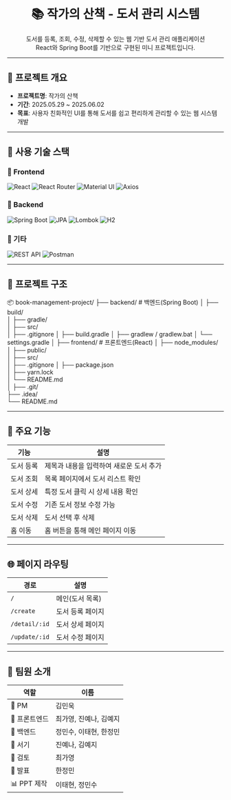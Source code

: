 <h1 align="center">📚 작가의 산책 - 도서 관리 시스템</h1>

<p align="center">
  도서를 등록, 조회, 수정, 삭제할 수 있는 웹 기반 도서 관리 애플리케이션<br/>
  React와 Spring Boot를 기반으로 구현된 미니 프로젝트입니다.
</p>

---

## 📌 프로젝트 개요

- **프로젝트명**: 작가의 산책
- **기간**: 2025.05.29 ~ 2025.06.02
- **목표**: 사용자 친화적인 UI를 통해 도서를 쉽고 편리하게 관리할 수 있는 웹 시스템 개발

---

## 🔧 사용 기술 스택

### 🔹 Frontend

![React](https://img.shields.io/badge/React-61DAFB?style=for-the-badge&logo=React&logoColor=black)
![React Router](https://img.shields.io/badge/React%20Router-CA4245?style=for-the-badge&logo=reactrouter&logoColor=white)
![Material UI](https://img.shields.io/badge/MUI-007FFF?style=for-the-badge&logo=mui&logoColor=white)
![Axios](https://img.shields.io/badge/Axios-5A29E4?style=for-the-badge)

### 🔹 Backend

![Spring Boot](https://img.shields.io/badge/Spring%20Boot-6DB33F?style=for-the-badge&logo=springboot&logoColor=white)
![JPA](https://img.shields.io/badge/JPA-Hibernate-59666C?style=for-the-badge&logo=hibernate)
![Lombok](https://img.shields.io/badge/Lombok-CA2131?style=for-the-badge)
![H2](https://img.shields.io/badge/H2_DB-1A237E?style=for-the-badge)

### 🔹 기타

![REST API](https://img.shields.io/badge/REST%20API-00599C?style=for-the-badge)
![Postman](https://img.shields.io/badge/Postman-FF6C37?style=for-the-badge&logo=postman&logoColor=white)


---

## 📁 프로젝트 구조
📦 book-management-project/
├── backend/                # 백엔드(Spring Boot)
│   ├── build/              
│   ├── gradle/             
│   ├── src/                
│   ├── .gitignore
│   ├── build.gradle
│   ├── gradlew / gradlew.bat
│   └── settings.gradle
│
├── frontend/               # 프론트엔드(React)
│   ├── node_modules/       
│   ├── public/             
│   ├── src/                
│   ├── .gitignore
│   ├── package.json        
│   ├── yarn.lock           
│   └── README.md          
│
├── .git/                  
├── .idea/                 
└── README.md               

---

## 🧩 주요 기능

| 기능 | 설명 |
|------|------|
| 도서 등록 | 제목과 내용을 입력하여 새로운 도서 추가 |
| 도서 조회 | 목록 페이지에서 도서 리스트 확인 |
| 도서 상세 | 특정 도서 클릭 시 상세 내용 확인 |
| 도서 수정 | 기존 도서 정보 수정 가능 |
| 도서 삭제 | 도서 선택 후 삭제 |
| 홈 이동 | 홈 버튼을 통해 메인 페이지 이동 |

---

## 🌐 페이지 라우팅

| 경로 | 설명 |
|------|------|
| `/` | 메인(도서 목록) |
| `/create` | 도서 등록 페이지 |
| `/detail/:id` | 도서 상세 페이지 |
| `/update/:id` | 도서 수정 페이지 |

---

## 👥 팀원 소개

| 역할 | 이름 |
|------|------|
| 🧠 PM | 김민욱 |
| 🎨 프론트엔드 | 최가영, 진예나, 김예지 |
| 🔧 백엔드 | 정민수, 이태현, 한정민 |
| 📝 서기 | 진예나, 김예지 |
| 📝 검토 | 최가영 |
| 🧾 발표 | 한정민 |
| 📊 PPT 제작 | 이태현, 정민수 |



